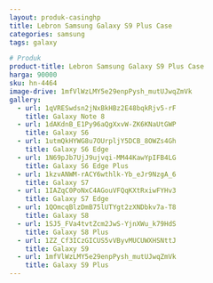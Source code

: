 ```yaml
---
layout: produk-casinghp
title: Lebron Samsung Galaxy S9 Plus Case
categories: samsung
tags: galaxy

# Produk
product-title: Lebron Samsung Galaxy S9 Plus Case
harga: 90000
sku: hn-4464
image-drive: 1mfVlWzLMY5e29enpPysh_mutUJwqZmVk
gallery:
  - url: 1qVRESwdsn2jNxBkHBz2E48bqkRjv5-rF
    title: Galaxy Note 8
  - url: 1dAKdnB_E1Py96aQgXxvW-ZK6KNaUtGWP
    title: Galaxy S6
  - url: 1utmQkHYWG8u7OUrpljY5DCB_8OWZs4Gh
    title: Galaxy S6 Edge
  - url: 1N69pJb7UjJ9ujvqi-MM44KawYpIFB4LG
    title: Galaxy S6 Edge Plus
  - url: 1kzvANWM-rACY6wthlk-Yb_eJr9NzgA_6
    title: Galaxy S7
  - url: 1IAZqC0PoNxC4AGouVFQqKXtRxiwFYHv3
    title: Galaxy S7 Edge
  - url: 1QOmcqBlzDmB75lUTYgt2zXNDbkv7a-T8
    title: Galaxy S8
  - url: 1SJ5_FVa4tvtZcm2JwS-YjnXWu_k79HdS
    title: Galaxy S8 Plus
  - url: 1ZZ_Cf3ICzGICUS5vVByvMUCUWXHSNttJ
    title: Galaxy S9
  - url: 1mfVlWzLMY5e29enpPysh_mutUJwqZmVk
    title: Galaxy S9 Plus
---
```


